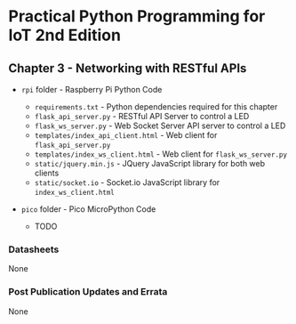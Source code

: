 # Practical Python Programming for IoT 2nd Edition

## Chapter 3 - Networking with RESTful APIs

* `rpi` folder - Raspberry Pi Python Code

  * `requirements.txt` - Python dependencies required for this chapter
  * `flask_api_server.py` - RESTful API Server to control a LED
  * `flask_ws_server.py` - Web Socket Server API server to control a LED
  * `templates/index_api_client.html` - Web client for `flask_api_server.py`
  * `templates/index_ws_client.html` - Web client for `flask_ws_server.py`
  * `static/jquery.min.js` - JQuery JavaScript library for both web clients
  * `static/socket.io` - Socket.io JavaScript library for `index_ws_client.html`

* `pico` folder - Pico MicroPython Code

  * TODO

### Datasheets

None

### Post Publication Updates and Errata

None
